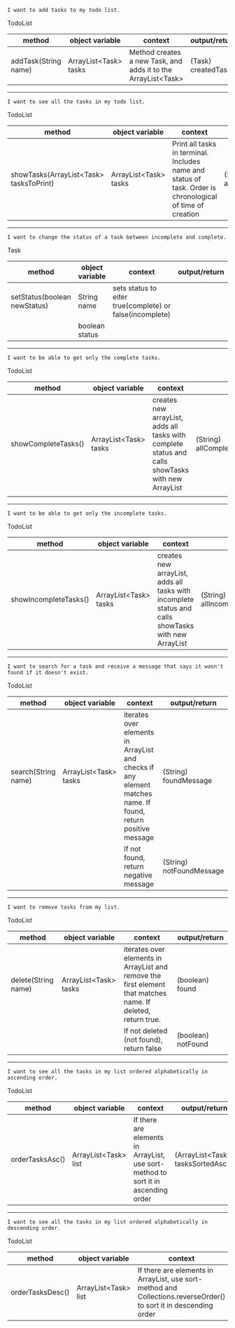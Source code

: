 ```I want to add tasks to my todo list.```

TodoList

| method               | object variable         | context                                                         | output/return      |
|----------------------|-------------------------|-----------------------------------------------------------------|--------------------|
| addTask(String name) | ArrayList\<Task\> tasks | Method creates a new Task, and adds it to the ArrayList\<Task\> | (Task) createdTask |

---
```I want to see all the tasks in my todo list.```

TodoList

| method                                    | object variable         | context                                                                                                   | output/return                     |
|-------------------------------------------|-------------------------|-----------------------------------------------------------------------------------------------------------|-----------------------------------|
| showTasks(ArrayList\<Task\> tasksToPrint) | ArrayList\<Task\> tasks | Print all tasks in terminal. Includes name and status of task. Order is chronological of time of creation | (String) allTasksFormattedToPrint |

---
```I want to change the status of a task between incomplete and complete.```

Task

| method                       | object variable | context                                                  | output/return |
|------------------------------|-----------------|----------------------------------------------------------|---------------|
| setStatus(boolean newStatus) | String name     | sets status to eiter true(complete) or false(incomplete) |               |
|                              | boolean status  |                                                          |               |
---
```I want to be able to get only the complete tasks.```

TodoList

| method              | object variable         | context                                                                                           | output/return                              |
|---------------------|-------------------------|---------------------------------------------------------------------------------------------------|--------------------------------------------|
| showCompleteTasks() | ArrayList\<Task\> tasks | creates new arrayList, adds all tasks with complete status and calls showTasks with new ArrayList | (String) allCompletedTasksFormattedToPrint |
|                     |                         |                                                                                                   |                                            |
---
```I want to be able to get only the incomplete tasks.```

TodoList

| method                | object variable         | context                                                                                             | output/return                               |
|-----------------------|-------------------------|-----------------------------------------------------------------------------------------------------|---------------------------------------------|
| showIncompleteTasks() | ArrayList\<Task\> tasks | creates new arrayList, adds all tasks with incomplete status and calls showTasks with new ArrayList | (String) allIncompleteTasksFormattedToPrint |

---
```I want to search for a task and receive a message that says it wasn't found if it doesn't exist.```

TodoList

| method              | object variable         | context                                                                                                       | output/return            |
|---------------------|-------------------------|---------------------------------------------------------------------------------------------------------------|--------------------------|
| search(String name) | ArrayList\<Task\> tasks | iterates over elements in ArrayList and checks if any element matches name. If found, return positive message | (String) foundMessage    |
|                     |                         | If not found, return negative message                                                                         | (String) notFoundMessage |
---
```I want to remove tasks from my list.```

TodoList

| method              | object variable         | context                                                                                                      | output/return      |
|---------------------|-------------------------|--------------------------------------------------------------------------------------------------------------|--------------------|
| delete(String name) | ArrayList\<Task\> tasks | iterates over elements in ArrayList and remove the first element that matches name. If deleted, return true. | (boolean) found    |
|                     |                         | If not deleted (not found), return false                                                                     | (boolean) notFound |
---
```I want to see all the tasks in my list ordered alphabetically in ascending order.```

TodoList

| method          | object variable        | context                                                                           | output/return                      |
|-----------------|------------------------|-----------------------------------------------------------------------------------|------------------------------------|
| orderTasksAsc() | ArrayList\<Task\> list | If there are elements in ArrayList, use sort-method to sort it in ascending order | (ArrayList\<Task\>) tasksSortedAsc |

---
```I want to see all the tasks in my list ordered alphabetically in descending order.```

TodoList

| method           | object variable        | context                                                                                                           | output/return                       |
|------------------|------------------------|-------------------------------------------------------------------------------------------------------------------|-------------------------------------|
| orderTasksDesc() | ArrayList\<Task\> list | If there are elements in ArrayList, use sort-method and Collections.reverseOrder() to sort it in descending order | (ArrayList\<Task\>) tasksSortedDesc |
